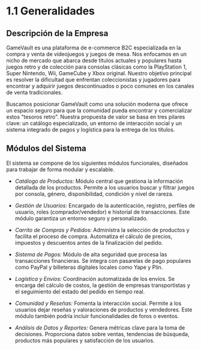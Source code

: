 # 1.1 Generalidades  

## Descripción de la Empresa  
GameVault es una plataforma de e-commerce B2C especializada en la compra y venta de videojuegos y juegos de mesa. Nos enfocamos en un nicho de mercado que abarca desde títulos actuales y populares hasta juegos retro y de colección para consolas clásicas como la PlayStation 1, Super Nintendo, Wii, GameCube y Xbox original. Nuestro objetivo principal es resolver la dificultad que enfrentan coleccionistas y jugadores para encontrar y adquirir juegos descontinuados o poco comunes en los canales de venta tradicionales.

Buscamos posicionar GameVault como una solución moderna que ofrece un espacio seguro para que la comunidad pueda encontrar y comercializar estos "tesoros retro". Nuestra propuesta de valor se basa en tres pilares clave: un catálogo especializado, un entorno de interacción social y un sistema integrado de pagos y logística para la entrega de los títulos.

## Módulos del Sistema
El sistema se compone de los siguientes módulos funcionales, diseñados para trabajar de forma modular y escalable.

- *Catálogo de Productos:* Módulo central que gestiona la información detallada de los productos. Permite a los usuarios buscar y filtrar juegos por consola, género, disponibilidad, condición y nivel de rareza.

- *Gestión de Usuarios:* Encargado de la autenticación, registro, perfiles de usuario, roles (comprador/vendedor) e historial de transacciones. Este módulo garantiza un entorno seguro y personalizado.

- *Carrito de Compras y Pedidos:* Administra la selección de productos y facilita el proceso de compra. Automatiza el cálculo de precios, impuestos y descuentos antes de la finalización del pedido.

- *Sistema de Pagos:* Módulo de alta seguridad que procesa las transacciones financieras. Se integra con pasarelas de pago populares como PayPal y billeteras digitales locales como Yape y Plin.

- *Logística y Envíos:* Coordinación automatizada de los envíos. Se encarga del cálculo de costos, la gestión de empresas transportistas y el seguimiento del estado del pedido en tiempo real.

- *Comunidad y Reseñas:* Fomenta la interacción social. Permite a los usuarios dejar reseñas y valoraciones de productos y vendedores. Este módulo también podría incluir funcionalidades de foros o eventos.

- *Análisis de Datos y Reportes:* Genera métricas clave para la toma de decisiones. Proporciona datos sobre ventas, tendencias de búsqueda, productos más populares y satisfacción de los usuarios.








